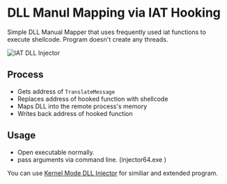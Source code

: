 # DLL Manul Mapping via IAT Hooking
Simple DLL Manual Mapper that uses frequently used iat functions to execute shellcode. Program doesn't create any threads.

![IAT DLL Injector](https://raw.githubusercontent.com/rft0/iat-dll-injector/refs/heads/main/img/cp.gif)

## Process
* Gets address of `TranslateMessage`
* Replaces address of hooked function with shellcode
* Maps DLL into the remote process's memory
* Writes back address of hooked function

## Usage
* Open executable normally.
* pass arguments via command line. (injector64.exe <process> <dllpath>)

You can use [Kernel Mode DLL Injector](https://github.com/rft0/km-dll-mapper) for similiar and extended program.
